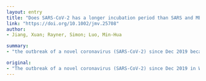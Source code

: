 ```yaml
---
layout: entry
title: "Does SARS-CoV-2 has a longer incubation period than SARS and MERS?"
link: "https://doi.org/10.1002/jmv.25708"
author:
- Jiang, Xuan; Rayner, Simon; Luo, Min-Hua

summary:
- "the outbreak of a novel coronavirus (SARS-CoV-2) since Dec 2019 became an emergency of major international concern. Several etiological studies have begun to reveal the specific biological features of the virus. To avoid the risk of virus spread, all potentially exposed subjects are required to be isolated for 14 days. This is the longest predicted incubation time for SARS, SARS and MERS."

original:
- "The outbreak of a novel coronavirus (SARS-CoV-2) since Dec 2019 in Wuhan, the major transportation hub in central China, became an emergency of major international concern. While several etiological studies have begun to reveal the specific biological features of this virus, the epidemic characteristics need to be elucidated. Notably, a long incubation time was reported to be associated with SARS-CoV-2 infection, leading to adjustments in screening and control policies. To avoid the risk of virus spread, all potentially exposed subjects are required to be isolated for 14 days, which is the longest predicted incubation time. However, based on our analysis of a larger dataset available so far, we find there is no observable difference between the incubation time for SARS-CoV-2, SARS and MERS, highlighting the need for larger and well annotated datasets. This article is protected by copyright. All rights reserved."
---
```



